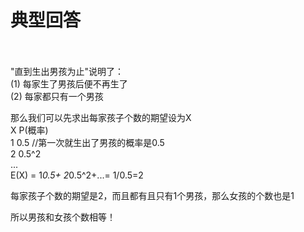 
# 典型回答<br /><br />
"直到生出男孩为止"说明了：<br /> (1) 每家生了男孩后便不再生了 <br /> (2) 每家都只有一个男孩 

 那么我们可以先求出每家孩子个数的期望设为X <br /> X       P(概率) <br /> 1        0.5 //第一次就生出了男孩的概率是0.5 <br /> 2        0.5^2 <br /> ... <br /> E(X) = 1*0.5+ 2*0.5^2+...= 1/0.5=2

每家孩子个数的期望是2，而且都有且只有1个男孩，那么女孩的个数也是1

所以男孩和女孩个数相等！
